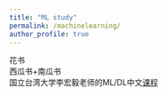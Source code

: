 ```yaml
---
title: "ML study"
permalink: /machinelearning/
author_profile: true
---
```

花书<br>
西瓜书+南瓜书 <br>
国立台湾大学李宏毅老师的ML/DL中文[课程](https://speech.ee.ntu.edu.tw/~hylee/ml/2022-spring.php)


